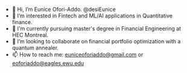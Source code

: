 - 👋 Hi, I’m Eunice Ofori-Addo. @desiEunice
- 👀 I’m interested in Fintech and ML/AI applications in Quantitative finance.
- 🌱 I'm currently pursuing master's degree in Financial Engineering at HEC  Montreal.
- 💞️ I’m looking to collaborate on financial portfolio optimization with a quantum annealer.
- 📫 How to reach me: euniceoforiaddo@gmail.com or eoforiaddo@eagles.ewu.edu

<!---
desiEunice/desiEunice is a ✨ special ✨ repository because its `README.md` (this file) appears on your GitHub profile.
You can click the Preview link to take a look at your changes.
--->
